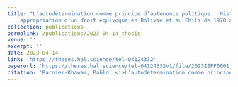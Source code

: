 ```yaml
---
title: "L’autodétermination comme principe d’autonomie politique : Histoire et
    appropriation d’un droit équivoque en Bolivie et au Chili de 1970 à 2019"
collection: publications
permalink: /publications/2023-04-14_thesis
venue: ''
excerpt: ''
date: 2023-04-14
link: 'https://theses.hal.science/tel-04124332'
paperurl: 'https://theses.hal.science/tel-04124332v1/file/2023IEPP0001_Barnier-Khawam_Pablo_diffusion.pdf'
citation: 'Barnier-Khawam, Pablo. <i>L’autodétermination comme principe d’autonomie politique : Histoire et appropriation d’un droit équivoque en Bolivie et au Chili de 1970 à 2019</i>. Science politique, Institut d’études politiques de Paris - Sciences Po, 2023.'
---
```

